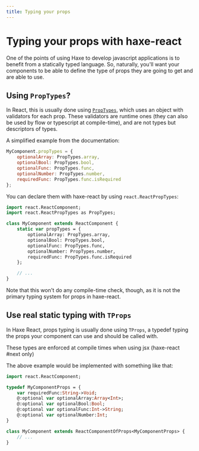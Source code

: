 ```yaml
---
title: Typing your props
---
```


# Typing your props with haxe-react

One of the points of using Haxe to develop javascript applications is to benefit
from a statically typed language. So, naturally, you'll want your components to
be able to define the type of props they are going to get and are able to use.

## Using `PropTypes`?

In React, this is usually done using [`PropTypes`][react-proptypes], which uses
an object with validators for each prop. These validators are runtime ones (they
can also be used by flow or typescript at compile-time), and are not types but
descriptors of types.

A simplified example from the documentation:

```javascript
MyComponent.propTypes = {
	optionalArray: PropTypes.array,
	optionalBool: PropTypes.bool,
	optionalFunc: PropTypes.func,
	optionalNumber: PropTypes.number,
	requiredFunc: PropTypes.func.isRequired
};
```

You can declare them with haxe-react by using `react.ReactPropTypes`:

```haxe
import react.ReactComponent;
import react.ReactPropTypes as PropTypes;

class MyComponent extends ReactComponent {
	static var propTypes = {
		optionalArray: PropTypes.array,
		optionalBool: PropTypes.bool,
		optionalFunc: PropTypes.func,
		optionalNumber: PropTypes.number,
		requiredFunc: PropTypes.func.isRequired
	};

	// ...
}
```

Note that this won't do any compile-time check, though, as it is not the primary
typing system for props in haxe-react.

## Use real static typing with `TProps`

In Haxe React, props typing is usually done using `TProps`, a typedef typing the
props your component can use and should be called with.

These types are enforced at compile times when using jsx (haxe-react #next only)

The above example would be implemented with something like that:

```haxe
import react.ReactComponent;

typedef MyComponentProps = {
	var requiredFunc:String->Void;
	@:optional var optionalArray:Array<Int>;
	@:optional var optionalBool:Bool;
	@:optional var optionalFunc:Int->String;
	@:optional var optionalNumber:Int;
}

class MyComponent extends ReactComponentOfProps<MyComponentProps> {
	// ...
}
```


[react-proptypes]: https://reactjs.org/docs/typechecking-with-proptypes.html
